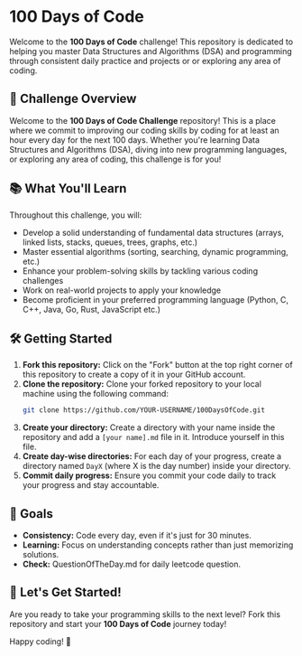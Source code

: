 # 100 Days of Code

Welcome to the **100 Days of Code** challenge! This repository is dedicated to helping you master Data Structures and Algorithms (DSA) and programming through consistent daily practice and projects or or exploring any area of coding.

## 📅 Challenge Overview

Welcome to the **100 Days of Code Challenge** repository! This is a place where we commit to improving our coding skills by coding for at least an hour every day for the next 100 days. Whether you're learning Data Structures and Algorithms (DSA), diving into new programming languages, or exploring any area of coding, this challenge is for you!

## 📚 What You'll Learn

Throughout this challenge, you will:
- Develop a solid understanding of fundamental data structures (arrays, linked lists, stacks, queues, trees, graphs, etc.)
- Master essential algorithms (sorting, searching, dynamic programming, etc.)
- Enhance your problem-solving skills by tackling various coding challenges
- Work on real-world projects to apply your knowledge
- Become proficient in your preferred programming language (Python, C, C++, Java, Go, Rust, JavaScript etc.)

## 🛠️ Getting Started

1. **Fork this repository:** Click on the "Fork" button at the top right corner of this repository to create a copy of it in your GitHub account.
2. **Clone the repository:** Clone your forked repository to your local machine using the following command:
    ```bash
    git clone https://github.com/YOUR-USERNAME/100DaysOfCode.git
    ```
3. **Create your directory:** Create a directory with your name inside the repository and add a `[your name].md` file in it. Introduce yourself in this file.
4. **Create day-wise directories:** For each day of your progress, create a directory named `DayX` (where X is the day number) inside your directory.
5. **Commit daily progress:** Ensure you commit your code daily to track your progress and stay accountable.

## 🎯 Goals

- **Consistency:** Code every day, even if it's just for 30 minutes.
- **Learning:** Focus on understanding concepts rather than just memorizing solutions.
- **Check:** QuestionOfTheDay.md for daily leetcode question.

## 🚀 Let's Get Started!

Are you ready to take your programming skills to the next level? Fork this repository and start your **100 Days of Code** journey today!

Happy coding! 🚀
